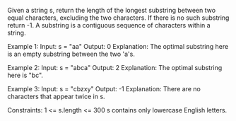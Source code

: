 
Given a string s, return the length of the longest substring between two equal characters, excluding the two characters. If there is no such substring return -1.
A substring is a contiguous sequence of characters within a string.

 
Example 1:
Input: s = "aa"
Output: 0
Explanation: The optimal substring here is an empty substring between the two 'a's.

Example 2:
Input: s = "abca"
Output: 2
Explanation: The optimal substring here is "bc".

Example 3:
Input: s = "cbzxy"
Output: -1
Explanation: There are no characters that appear twice in s.
 

Constraints:
1 <= s.length <= 300
s contains only lowercase English letters.
